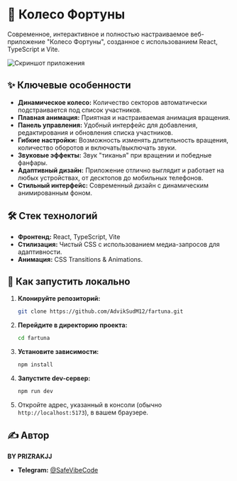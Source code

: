 # 🎡 Колесо Фортуны

Современное, интерактивное и полностью настраиваемое веб-приложение "Колесо Фортуны", созданное с использованием React, TypeScript и Vite.

![Скриншот приложения](https://i.imgur.com/example.png) <!-- Замени example.png на реальный скриншот -->

## ✨ Ключевые особенности

- **Динамическое колесо:** Количество секторов автоматически подстраивается под список участников.
- **Плавная анимация:** Приятная и настраиваемая анимация вращения.
- **Панель управления:** Удобный интерфейс для добавления, редактирования и обновления списка участников.
- **Гибкие настройки:** Возможность изменять длительность вращения, количество оборотов и включать/выключать звуки.
- **Звуковые эффекты:** Звук "тиканья" при вращении и победные фанфары.
- **Адаптивный дизайн:** Приложение отлично выглядит и работает на любых устройствах, от десктопов до мобильных телефонов.
- **Стильный интерфейс:** Современный дизайн с динамическим анимированным фоном.

## 🛠️ Стек технологий

- **Фронтенд:** React, TypeScript, Vite
- **Стилизация:** Чистый CSS с использованием медиа-запросов для адаптивности.
- **Анимация:** CSS Transitions & Animations.

## 🚀 Как запустить локально

1. **Клонируйте репозиторий:**
   ```bash
   git clone https://github.com/AdvikSudM12/fartuna.git
   ```
2. **Перейдите в директорию проекта:**
   ```bash
   cd fartuna
   ```
3. **Установите зависимости:**
   ```bash
   npm install
   ```
4. **Запустите dev-сервер:**
   ```bash
   npm run dev
   ```
5. Откройте адрес, указанный в консоли (обычно `http://localhost:5173`), в вашем браузере.

## ✍️ Автор

**BY PRIZRAKJJ**
- **Telegram:** [@SafeVibeCode](https://t.me/SafeVibeCode) 
